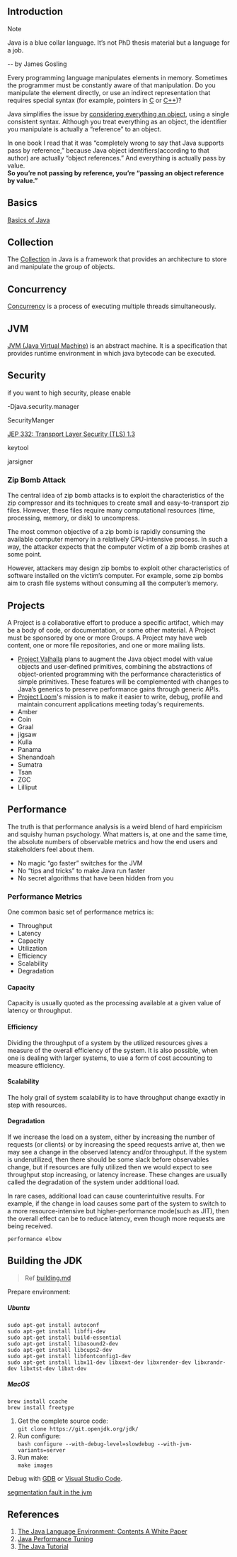 ## Introduction

> [!NOTE]
> Java is a blue collar language. It’s not PhD thesis material but a language for a job.
>
> -- by James Gosling

Every programming language manipulates elements in memory.
Sometimes the programmer must be constantly aware of that manipulation.
Do you manipulate the element directly, or use an indirect representation that requires special syntax (for example, pointers in [C](/docs/CS/C/C.md) or [C++](/docs/CS/C++/C++.md))?

Java simplifies the issue by [considering everything an object](/docs/CS/Java/JDK/Basic/Object.md), using a single consistent syntax.
Although you treat everything as an object, the identifier you manipulate is actually a “reference” to an object.

In one book I read that it was “completely wrong to say that Java supports pass by reference,” because Java object identifiers(according to that author) are actually “object references.”
And everything is actually pass by value. <br>
**So you’re not passing by reference, you’re “passing an object reference by value.”**

## Basics

[Basics of Java](/docs/CS/Java/JDK/Basic/Basic.md)

## Collection

The [Collection](/docs/CS/Java/JDK/Collection/Collection.md) in Java is a framework that provides an architecture to store and manipulate the group of objects.

## Concurrency

[Concurrency](/docs/CS/Java/JDK/Concurrency/Concurrency.md)  is a process of executing multiple threads simultaneously.

## JVM

[JVM (Java Virtual Machine)](/docs/CS/Java/JDK/JVM/JVM.md) is an abstract machine. It is a specification that provides runtime environment in which java bytecode can be executed.


## Security

if you want to high security, please enable

-Djava.security.manager


SecurityManger


[JEP 332: Transport Layer Security (TLS) 1.3](https://openjdk.org/jeps/332)



keytool

jarsigner



### Zip Bomb Attack

The central idea of zip bomb attacks is to exploit the characteristics of the zip compressor and its techniques to create small and easy-to-transport zip files. However, these files require many computational resources (time, processing, memory, or disk) to uncompress.

The most common objective of a zip bomb is rapidly consuming the available computer memory in a relatively CPU-intensive process. In such a way, the attacker expects that the computer victim of a zip bomb crashes at some point.

However, attackers may design zip bombs to exploit other characteristics of software installed on the victim’s computer. For example, some zip bombs aim to crash file systems without consuming all the computer’s memory.




## Projects

A Project is a collaborative effort to produce a specific artifact, which may be a body of code, or documentation, or some other material.
A Project must be sponsored by one or more Groups.
A Project may have web content, one or more file repositories, and one or more mailing lists.

- [Project Valhalla](/docs/CS/Java/JDK/Valhalla.md) plans to augment the Java object model with value objects and user-defined primitives, combining the abstractions of object-oriented programming with the performance characteristics of simple primitives.
  These features will be complemented with changes to Java’s generics to preserve performance gains through generic APIs.
- [Project Loom](/docs/CS/Java/JDK/Loom.md)'s mission is to make it easier to write, debug, profile and maintain concurrent applications meeting today's requirements.
- Amber
- Coin
- Graal
- jigsaw
- Kulla
- Panama
- Shenandoah
- Sumatra
- Tsan
- ZGC
- Lilliput

## Performance

The truth is that performance analysis is a weird blend of hard empiricism and squishy human psychology.
What matters is, at one and the same time, the absolute numbers of observable metrics and how the end users and stakeholders feel about them.

- No magic “go faster” switches for the JVM
- No “tips and tricks” to make Java run faster
- No secret algorithms that have been hidden from you

### Performance Metrics

One common basic set of performance metrics is:

- Throughput
- Latency
- Capacity
- Utilization
- Efficiency
- Scalability
- Degradation

#### Capacity

Capacity is usually quoted as the processing available at a given value of latency or throughput.

#### Efficiency

Dividing the throughput of a system by the utilized resources gives a measure of the overall efficiency of the system.
It is also possible, when one is dealing with larger systems, to use a form of cost accounting to measure efficiency.

#### Scalability

The holy grail of system scalability is to have throughput change exactly in step with resources.

#### Degradation

If we increase the load on a system, either by increasing the number of requests (or clients) or by increasing the speed requests arrive at, then we may see a change in the observed latency and/or throughput.
If the system is underutilized, then there should be some slack before observables change, but if resources are fully utilized then we would expect to see throughput stop increasing, or latency increase.
These changes are usually called the degradation of the system under additional load.

In rare cases, additional load can cause counterintuitive results.
For example, if the change in load causes some part of the system to switch to a more resource-intensive but higher-performance mode(such as JIT),
then the overall effect can be to reduce latency, even though more requests are being received.

`performance elbow`

## Building the JDK

> Ref [building.md](https://github.com/openjdk/jdk/blob/master/doc/building.md)

Prepare environment:

<!-- tabs:start -->

##### **Ubuntu**

```shell
sudo apt-get install autoconf
sudo apt-get install libffi-dev
sudo apt-get install build-essential 
sudo apt-get install libasound2-dev 
sudo apt-get install libcups2-dev 
sudo apt-get install libfontconfig1-dev 
sudo apt-get install libx11-dev libxext-dev libxrender-dev libxrandr-dev libxtst-dev libxt-dev 
```

##### **MacOS**

```shell
brew install ccache
brew install freetype
```

<!-- tabs:end -->

1. Get the complete source code:<br/>
   `git clone https://git.openjdk.org/jdk/`
2. Run configure:<br/>
   `bash configure --with-debug-level=slowdebug --with-jvm-variants=server`
3. Run make:<br/>
   `make images`

Debug with [GDB](/docs/CS/C/GDB.md) or [Visual Studio Code]().

[segmentation fault in the jvm](https://mail.openjdk.org/pipermail/jdk7-dev/2011-March/001983.html)

## References

1. [The Java Language Environment: Contents A White Paper](https://www.oracle.com/java/technologies/language-environment.html)
2. [Java Performance Tuning](http://www.javaperformancetuning.com/)
3. [The Java Tutorial](https://docs.oracle.com/javase/tutorial/)
